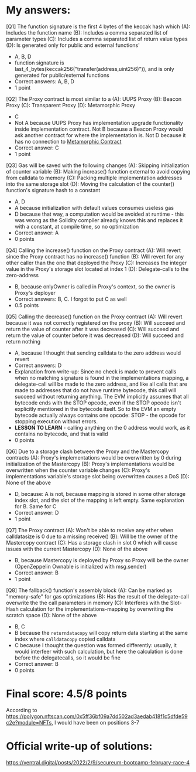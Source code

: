 # My answers: 
[Q1] The function signature is the first 4 bytes of the keccak hash which
(A): Includes the function name
(B): Includes a comma separated list of parameter types
(C): Includes a comma separated list of return value types
(D): Is generated only for public and external functions'
- A, B, D
- function signature is last_4_bytes(keccak256("transfer(address,uint256)")), and is only generated for public/external functions
- Correct answers: A, B, D
- 1 point
 
[Q2] The Proxy contract is most similar to a
(A): UUPS Proxy
(B): Beacon Proxy
(C): Transparent Proxy
(D): Metamorphic Proxy
- C
- Not A because UUPS Proxy has implementation upgrade functionality inside implementation contract. Not B because a Beacon Proxy would ask another contract for where the implementation is. Not D because it has no connection to [Metamorphic Contract](https://0age.medium.com/the-promise-and-the-peril-of-metamorphic-contracts-9eb8b8413c5e)
- Correct answer: C
- 1 point
 
[Q3] Gas will be saved with the following changes
(A): Skipping initialization of counter variable
(B): Making increase() function external to avoid copying from calldata to memory
(C): Packing multiple implementation addresses into the same storage slot
(D): Moving the calculation of the counter() function's signature hash to a constant
- A, D
- A because initialization with default values consumes useless gas
- D because that way, a computation would be avoided at runtime - this was wrong as the Solidity compiler already knows this and replaces it with a constant, at compile time, so no optimization
- Correct answer: A
- 0 points

[Q4] Calling the increase() function on the Proxy contract
(A): Will revert since the Proxy contract has no increase() function
(B): Will revert for any other caller than the one that deployed the Proxy
(C): Increases the integer value in the Proxy's storage slot located at index 1
(D): Delegate-calls to the zero-address
- B, because onlyOwner is called in Proxy's context, so the owner is Proxy's deployer
- Correct answers: B, C. I forgot to put C as well
- 0.5 points
 
[Q5] Calling the decrease() function on the Proxy contract
(A): Will revert because it was not correctly registered on the proxy
(B): Will succeed and return the value of counter after it was decreased
(C): Will succeed and return the value of counter before it was decreased
(D): Will succeed and return nothing
- A, because I thought that sending calldata to the zero address would revert
- Correct answers: D
- Explanation from write-up: Since no check is made to prevent calls when no matching signature is found in the implementations mapping, a delegate-call will be made to the zero address, and like all calls that are made to addresses that do not have runtime bytecode, this call will succeed without returning anything. The EVM implicitly assumes that all bytecode ends with the STOP opcode, even if the STOP opcode isn't explicitly mentioned in the bytecode itself. So to the EVM an empty bytecode actually always contains one opcode: STOP - the opcode for stopping execution without errors.
- **LESSON TO LEARN** - calling anything on the 0 address would work, as it contains no bytecode, and that is valid
- 0 points
 
[Q6] Due to a storage clash between the Proxy and the Mastercopy contracts
(A): Proxy's implementations would be overwritten by 0 during initialization of the Mastercopy
(B): Proxy's implementations would be overwritten when the counter variable changes
(C): Proxy's implementations variable's storage slot being overwritten causes a DoS
(D): None of the above
- D, because: A is not, because mapping is stored in some other storage index slot, and the slot of the mapping is left empty. Same explanation for B. Same for C
- Correct answer: D
- 1 point
 
[Q7] The Proxy contract
(A): Won't be able to receive any ether when calldatasize is 0 due to a missing receive()
(B): Will be the owner of the Mastercopy contract
(C): Has a storage clash in slot 0 which will cause issues with the current Mastercopy
(D): None of the above
- B, because Mastercopy is deployed by Proxy so Proxy will be the owner (OpenZeppelin Ownable is initialized with msg.sender) 
- Correct answer: B
- 1 point
 
[Q8] The fallback() function's assembly block
(A): Can be marked as "memory-safe" for gas optimizations
(B): Has the result of the delegate-call overwrite the the call parameters in memory
(C): Interferes with the Slot-Hash calculation for the implementations-mapping by overwriting the scratch space
(D): None of the above
- B, C
- B because the ```returndatacopy``` will copy return data starting at the same index where ```calldatacopy``` copied calldata
- C because I thought the question was formed differently: usually, it would interfeer with such calculation, but here the calculation is done before the delegatecalls, so it would be fine
- Correct answer: B
- 0 points

# Final score: 4.5/8 points
According to https://polygon.nftscan.com/0x5ff36bf09a7dd502ad3aedab418f1c5dfde59c2e?module=NFTs, I would have been on positions 3-7

# Official write-up of solutions:
https://ventral.digital/posts/2022/2/9/secureum-bootcamp-february-race-4
